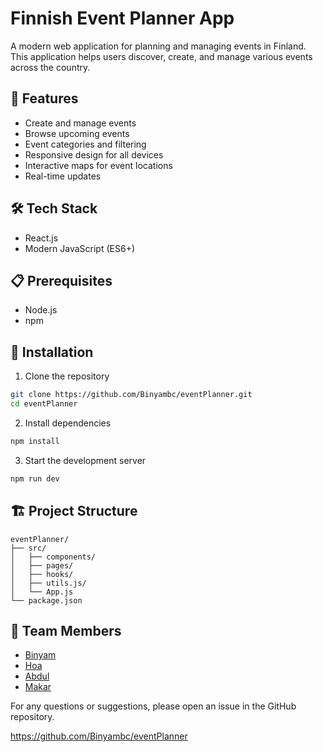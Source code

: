 # Finnish Event Planner App

A modern web application for planning and managing events in Finland. This application helps users discover, create, and manage various events across the country.

## 🚀 Features

- Create and manage events
- Browse upcoming events
- Event categories and filtering
- Responsive design for all devices
- Interactive maps for event locations
- Real-time updates

## 🛠️ Tech Stack

- React.js
- Modern JavaScript (ES6+)

## 📋 Prerequisites

- Node.js
- npm

## 🔧 Installation

1. Clone the repository

```bash
git clone https://github.com/Binyambc/eventPlanner.git
cd eventPlanner
```

2. Install dependencies

```bash
npm install
```

3. Start the development server

```bash
npm run dev
```

## 🏗️ Project Structure

```
eventPlanner/
├── src/
│   ├── components/
│   ├── pages/
│   ├── hooks/
│   ├── utils.js/
│   └── App.js
└── package.json
```

## 👥 Team Members

- [Binyam](https://github.com/Binyambc)
- [Hoa](https://github.com/Hoa28686)
- [Abdul](https://github.com/Abdul734734)
- [Makar](https://github.com/makarpatapau)

For any questions or suggestions, please open an issue in the GitHub repository.

https://github.com/Binyambc/eventPlanner
